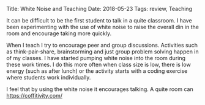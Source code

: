 Title: White Noise and Teaching
Date: 2018-05-23
Tags: review, Teaching

It can be difficult to be the first student to talk in a quite classroom.  I have been experimenting with the use of white noise to raise the overall din in the room and encourage taking more quickly.

When I teach I try to encourage peer and group discussions.  Activities such as think-pair-share, brainstorming and just group problem solving happen in of my classes.  I have started pumping white noise into the room during these work times. I do this more often when class size is low, there is low energy (such as after lunch) or the activity starts with a coding exercise where students work individually.  

I feel that by using the white noise it encourages talking.  A quite room can
https://coffitivity.com/
